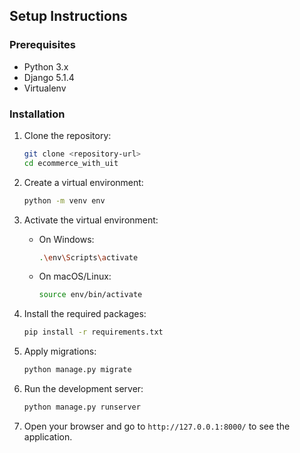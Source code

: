 
## Setup Instructions

### Prerequisites

- Python 3.x
- Django 5.1.4
- Virtualenv

### Installation

1. Clone the repository:
    ```sh
    git clone <repository-url>
    cd ecommerce_with_uit
    ```

2. Create a virtual environment:
    ```sh
    python -m venv env
    ```

3. Activate the virtual environment:
    - On Windows:
        ```sh
        .\env\Scripts\activate
        ```
    - On macOS/Linux:
        ```sh
        source env/bin/activate
        ```

4. Install the required packages:
    ```sh
    pip install -r requirements.txt
    ```

5. Apply migrations:
    ```sh
    python manage.py migrate
    ```

6. Run the development server:
    ```sh
    python manage.py runserver
    ```

7. Open your browser and go to `http://127.0.0.1:8000/` to see the application.
